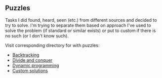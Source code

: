 ## Puzzles

Tasks I did found, heard, seen (etc.) from different sources and decided to try
to solve. I'm trying to separate them based on approach I've used to solve the
problem (if standard or similar exists) or put to custom if there is no such
(or I don't know such).

Visit corresponding directory for with puzzles:
* [Backtracking](backtracking)
* [Divide and conquer](divide_and_conquer)
* [Dynamic programming](dynamic_programming)
* [Custom solutions](custom)
